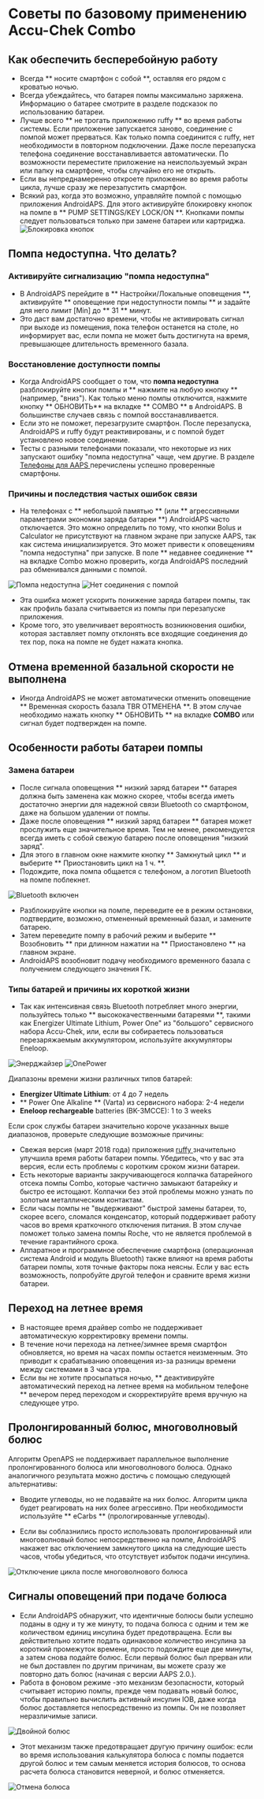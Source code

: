 # Советы по базовому применению Accu-Chek Combo

## Как обеспечить бесперебойную работу

* Всегда ** носите смартфон с собой **, оставляя его рядом с кроватью ночью.
* Всегда убеждайтесь, что батарея помпы максимально заряжена. Информацию о батарее смотрите в разделе подсказок по использованию батареи.
* Лучше всего ** не трогать приложению ruffy ** во время работы системы. Если приложение запускается заново, соединение с помпой может прерваться. Как только помпа соединится с ruffy, нет необходимости в повторном подключении. Даже после перезапуска телефона соединение восстанавливается автоматически. По возможности переместите приложение на неиспользуемый экран или папку на смартфоне, чтобы случайно его не открыть.
* Если вы непреднамеренно откроете приложение во время работы цикла, лучше сразу же перезапустить смартфон.
* Всякий раз, когда это возможно, управляйте помпой с помощью приложения AndroidAPS. Для этого активируйте блокировку кнопок на помпе в ** PUMP SETTINGS/KEY LOCK/ON **. Кнопками помпы следует пользоваться только при замене батареи или картриджа. ![Блокировка кнопок](../images/combo/combo-tips-keylock.png)

## Помпа недоступна. Что делать?

### Активируйте сигнализацию "помпа недоступна"

* В AndroidAPS перейдите в ** Настройки/Локальные оповещения **, активируйте ** оповещение при недоступности помпы ** и задайте для него лимит [Min]</strong> до ** 31 ** минут. 
* Это даст вам достаточно времени, чтобы не активировать сигнал при выходе из помещения, пока телефон останется на столе, но информирует вас, если помпа не может быть достигнута на время, превышающее длительность временного базала.

### Восстановление доступности помпы

* Когда AndroidAPS сообщает о том, что **помпа недоступна** разблокируйте кнопки помпы и ** нажмите на любую кнопку ** (например, "вниз"). Как только меню помпы отключится, нажмите кнопку ** ОБНОВИТЬ** на вкладке ** СOMBO ** в AndroidAPS. В большинстве случаев связь с помпой восстанавливается.
* Если это не поможет, перезагрузите смартфон. После перезапуска, AndroidAPS и ruffy будут реактивированы, и с помпой будет установлено новое соединение.
* Тесты с разными телефонами показали, что некоторые из них запускают ошибку "помпа недоступна" чаще, чем другие. В разделе [ Телефоны для AAPS ](https://docs.google.com/spreadsheets/d/1gZAsN6f0gv6tkgy9EBsYl0BQNhna0RDqA9QGycAqCQc/edit) перечислены успешно проверенные смартфоны. 

### Причины и последствия частых ошибок связи

* На телефонах с ** небольшой памятью ** (или ** агрессивными параметрами экономии заряда батареи **) AndroidAPS часто отключается. Это можно определить по тому, что кнопки Bolus и Calculator не присутствуют на главном экране при запуске AAPS, так как система инициализируется. Это может привести к оповещениям "помпа недоступна" при запуске. В поле ** недавнее соединение ** на вкладке Combo можно проверить, когда AndroidAPS последний раз обменивался данными с помпой. 

![Помпа недоступна](../images/combo/combo-tips-pump-unreachable.png) ![Нет соединения с помпой](../images/combo/combo-tips-no-connection-to-pump.png)

* Эта ошибка может ускорить понижение заряда батареи помпы, так как профиль базала считывается из помпы при перезапуске приложения.
* Кроме того, это увеличивает вероятность возникновения ошибки, которая заставляет помпу отклонять все входящие соединения до тех пор, пока на помпе не будет нажата кнопка. 

## Отмена временной базальной скорости не выполнена

* Иногда AndroidAPS не может автоматически отменить оповещение ** Временная скорость базала TBR ОТМЕНЕНА **. В этом случае необходимо нажать кнопку ** ОБНОВИТЬ ** на вкладке **COMBO** или сигнал будет подтвержден на помпе.

## Особенности работы батареи помпы

### Замена батареи

* После сигнала оповещения ** низкий заряд батареи ** батарея должна быть заменена как можно скорее, чтобы всегда иметь достаточно энергии для надежной связи Bluetooth со смартфоном, даже на большом удалении от помпы.
* Даже после оповещения ** низкий заряд батареи ** батарея может прослужить еще значительное время. Тем не менее, рекомендуется всегда иметь с собой свежую батарею после оповещения "низкий заряд".
* Для этого в главном окне нажмите кнопку ** Замкнутый цикл ** и выберите ** Приостановить цикл на 1 ч. **. 
* Подождите, пока помпа общается с телефоном, а логотип Bluetooth на помпе поблекнет.

![Bluetooth включен](../images/combo/combo-tips-compo.png)

* Разблокируйте кнопки на помпе, переведите ее в режим остановки, подтвердите, возможно, отмененный временный базал, и замените батарею.
* Затем переведите помпу в рабочий режим и выберите ** Возобновить ** при длинном нажатии на ** Приостановлено ** на главном экране.
* AndroidAPS возобновит подачу необходимого временного базала с получением следующего значения ГК. 

### Типы батарей и причины их короткой жизни

* Так как интенсивная связь Bluetooth потребляет много энергии, пользуйтесь только ** высококачественными батареями **, такими как Energizer Ultimate Lithium, Power One" из "большого" сервисного набора Accu-Chek, или, если вы собираетесь пользоваться перезаряжаемым аккумулятором, используйте аккумуляторы Eneloop. 

![Энерджайзер](../images/combo/combo-tips-energizer.jpg) ![OnePower](../images/combo/combo-tips-power-one.png)

Диапазоны времени жизни различных типов батарей:

* **Energizer Ultimate Lithium**: от 4 до 7 недель
* ** Power One Alkaline ** (Varta) из сервисного набора: 2-4 недели
* **Eneloop rechargeable** batteries (BK-3MCCE): 1 to 3 weeks

Если срок службы батареи значительно короче указанных выше диапазонов, проверьте следующие возможные причины:

* Свежая версия (март 2018 года) приложения [ ruffy ](https://github.com/MilosKozak/ruffy) значительно улучшила время работы батареи помпы. Убедитесь, что у вас эта версия, если есть проблемы с коротким сроком жизни батареи.
* Есть некоторые варианты закручивающегося колпачка батарейного отсека помпы Combo, которые частично замыкают батарейку и быстро ее истощают. Колпачки без этой проблемы можно узнать по золотым металлическим контактам.
* Если часы помпы не "выдерживают" быстрой замены батареи, то, скорее всего, сломался конденсатор, который поддерживает работу часов во время краткочного отключения питания. В этом случае поможет только замена помпы Roche, что не является проблемой в течение гарантийного срока. 
* Аппаратное и программное обеспечение смартфона (операционная система Android и модуль Bluetooth) также влияют на время работы батареи помпы, хотя точные факторы пока неясны. Если у вас есть возможность, попробуйте другой телефон и сравните время жизни батареи.

## Переход на летнее время

* В настоящее время драйвер combo не поддерживает автоматическую корректировку времени помпы.
* В течение ночи перехода на летнее/зимнее время смартфон обновляется, но время на часах помпы остается неизменным. Это приводит к срабатыванию оповещения из-за разницы времени между системами в 3 часа утра.
* Если вы не хотите просыпаться ночью, ** деактивируйте автоматический переход на летнее время на мобильном телефоне ** вечером перед переходом и скорректируйте время вручную на следующее утро.

## Пролонгированный болюс, многоволновый болюс

Алгоритм OpenAPS не поддерживает параллельное выполнение пролонгированного болюса или многоволнового болюса. Однако аналогичного результата можно достичь с помощью следующей альтернативы:

* Вводите углеводы, но не подавайте на них болюс. Алгоритм цикла будет реагировать на них более агрессивно. При необходимости используйте ** eCarbs ** (прологированные углеводы).

* Если вы соблазнились просто использовать пролонгированный или многоволновый болюс непосредственно на помпе, AndroidAPS накажет вас отключением замкнутого цикла на следующие шесть часов, чтобы убедиться, что отсутствует избыток подачи инсулина.

![Отключение цикла после многоволнового болюса](../images/combo/combo-tips-multiwave-bolus.png)

## Сигналы оповещений при подаче болюса

* Если AndroidAPS обнаружит, что идентичные болюсы были успешно поданы в одну и ту же минуту, то подача болюса с одним и тем же количеством единиц инсулина будет предотвращена. Если вы действительно хотите подать одинаковое количество инсулина за короткий промежуток времени, просто подождите еще две минуты, а затем снова подайте болюс. Если первый болюс был прерван или не был доставлен по другим причинам, вы можете сразу же повторно дать болюс (начиная с версии AAPS 2.0.).
* Работа в фоновом режиме -это механизм безопасности, который считывает историю помпы, прежде чем подавать новый болюс, чтобы правильно вычислить активный инсулин IOB, даже когда болюс доставляется непосредственно из помпы. Он не позволяет неразличимые записи.

![Двойной болюс](../images/combo/combo-tips-doppelbolus.png)

* Этот механизм также предотвращает другую причину ошибок: если во время использования калькулятора болюса с помпы подается другой болюс и тем самым меняется история болюсов, то основа расчета болюса становится неверной, и болюс отменяется. 

![Отмена болюса](../images/combo/combo-tips-history-changed.png)